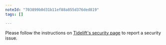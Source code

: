 ```yaml
---
noteId: "703899b0d31b11ef88a855d376ded819"
tags: []

---
```


Please follow the instructions on [Tidelift's security page](https://tidelift.com/docs/security) to report a security issue.
